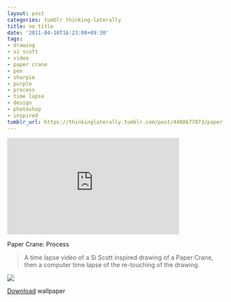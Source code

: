 ```yaml
---
layout: post
categories: tumblr thinking-laterally
title: no title
date: '2011-04-10T16:23:00+09:30'
tags:
- drawing
- si scott
- video
- paper crane
- pen
- sharpie
- purple
- process
- time lapse
- design
- photoshop
- inspired
tumblr_url: https://thinkinglaterally.tumblr.com/post/4488677873/paper-crane-process-a-time-lapse-video-of-a-si
---
```

<iframe src="https://player.vimeo.com/video/22185904?title=0&amp;byline=0&amp;portrait=0&amp;app_id=122963" width="400" height="225" frameborder="0" allow="autoplay; fullscreen" allowfullscreen title="Paper Crane: Process"></iframe>  

Paper Crane: Process

> A time lapse video of a Si Scott inspired drawing of a Paper Crane, then a computer time lapse of the re-touching of the drawing.

![](https://66.media.tumblr.com/tumblr_mb290k1Q0r1qbucah.png)

[Download](http://i.imgur.com/cv8pS.png)&nbsp;wallpaper

